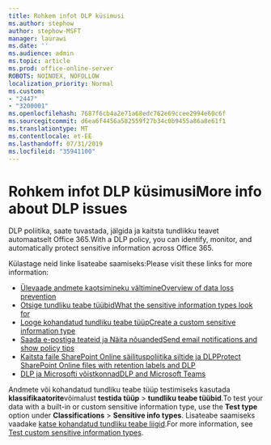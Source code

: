 ```yaml
---
title: Rohkem infot DLP küsimusi
ms.author: stephow
author: stephow-MSFT
manager: laurawi
ms.date: ''
ms.audience: admin
ms.topic: article
ms.prod: office-online-server
ROBOTS: NOINDEX, NOFOLLOW
localization_priority: Normal
ms.custom:
- "2447"
- "3200001"
ms.openlocfilehash: 7687f6cb4a2e71a68edc762e69ccee2994e60c6f
ms.sourcegitcommit: d6ea6f4456a582559f27b34c0b9455a86a8e61f1
ms.translationtype: MT
ms.contentlocale: et-EE
ms.lasthandoff: 07/31/2019
ms.locfileid: "35941100"
---
```

# <a name="more-info-about-dlp-issues"></a><span data-ttu-id="b1699-102">Rohkem infot DLP küsimusi</span><span class="sxs-lookup"><span data-stu-id="b1699-102">More info about DLP issues</span></span>

<span data-ttu-id="b1699-103">DLP poliitika, saate tuvastada, jälgida ja kaitsta tundlikku teavet automaatselt Office 365.</span><span class="sxs-lookup"><span data-stu-id="b1699-103">With a DLP policy, you can identify, monitor, and automatically protect sensitive information across Office 365.</span></span>

<span data-ttu-id="b1699-104">Külastage neid linke lisateabe saamiseks:</span><span class="sxs-lookup"><span data-stu-id="b1699-104">Please visit these links for more information:</span></span>

- [<span data-ttu-id="b1699-105">Ülevaade andmete kaotsimineku vältimine</span><span class="sxs-lookup"><span data-stu-id="b1699-105">Overview of data loss prevention</span></span>](https://docs.microsoft.com/en-us/office365/securitycompliance/data-loss-prevention-policies)
- [<span data-ttu-id="b1699-106">Otsige tundliku teabe tüübid</span><span class="sxs-lookup"><span data-stu-id="b1699-106">What the sensitive information types look for</span></span>](https://docs.microsoft.com/en-us/office365/securitycompliance/what-the-sensitive-information-types-look-for)
- [<span data-ttu-id="b1699-107">Looge kohandatud tundliku teabe tüüp</span><span class="sxs-lookup"><span data-stu-id="b1699-107">Create a custom sensitive information type</span></span>](https://docs.microsoft.com/en-us/office365/securitycompliance/create-a-custom-sensitive-information-type)
- [<span data-ttu-id="b1699-108">Saada e-postiga teateid ja Näita nõuanded</span><span class="sxs-lookup"><span data-stu-id="b1699-108">Send email notifications and show policy tips</span></span>](https://docs.microsoft.com/en-us/office365/securitycompliance/use-notifications-and-policy-tips)
- [<span data-ttu-id="b1699-109">Kaitsta faile SharePoint Online säilituspoliitika siltide ja DLP</span><span class="sxs-lookup"><span data-stu-id="b1699-109">Protect SharePoint Online files with retention labels and DLP</span></span>](https://docs.microsoft.com/en-us/office365/securitycompliance/protect-sharepoint-online-files-with-office-365-labels-and-dlp)
- [<span data-ttu-id="b1699-110">DLP ja Microsofti võistkonnad</span><span class="sxs-lookup"><span data-stu-id="b1699-110">DLP and Microsoft Teams</span></span>](https://docs.microsoft.com/en-us/office365/securitycompliance/dlp-microsoft-teams)

<span data-ttu-id="b1699-111">Andmete või kohandatud tundliku teabe tüüp testimiseks kasutada **klassifikaatorite**võimalust **testida tüüp**  > **tundliku teabe tüübid**.</span><span class="sxs-lookup"><span data-stu-id="b1699-111">To test your data with a built-in or custom sensitive information type, use the **Test type** option under **Classifications** > **Sensitive info types**.</span></span> <span data-ttu-id="b1699-112">Lisateabe saamiseks vaadake [katse kohandatud tundliku teabe liigid](https://docs.microsoft.com/en-us/office365/securitycompliance/create-a-custom-sensitive-information-type#test-custom-sensitive-information-types-in-the-security--compliance-center).</span><span class="sxs-lookup"><span data-stu-id="b1699-112">For more information, see [Test custom sensitive information types](https://docs.microsoft.com/en-us/office365/securitycompliance/create-a-custom-sensitive-information-type#test-custom-sensitive-information-types-in-the-security--compliance-center).</span></span>